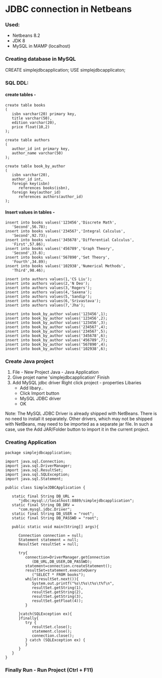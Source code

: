 # JDBC connection in Netbeans 

### Used:
* Netbeans 8.2
* JDK 8
* MySQL in MAMP (localhost)

### Creating database in MySQL
CREATE simplejdbcapplication;
USE simplejdbcapplicaton;

### SQL DDL:
#### create tables - 
```
create table books
(
   isbn varchar(20) primary key,
   title varchar(50),
   edition varchar(20),
   price float(10,2)
);

create table authors
(
   author_id int primary key,
   author_name varchar(50)
);

create table book_by_author
(
   isbn varchar(20),
   author_id int,
   foreign key(isbn)
      references books(isbn),
   foreign key(author_id)
      references authors(author_id)
);
```
#### Insert values in tables -
```
insert into books values('123456','Discrete Math',
   'Second',56.78);
insert into books values('234567','Integral Calculus',
   'Second',92.73);
insert into books values('345678','Differential Calculus',
   'First',57.86);
insert into books values('456789','Graph Theory',
   'Second',33.8);
insert into books values('567890','Set Theory',
   'Fourth',34.89);
insert into books values('102938','Numerical Methods',
   'Third',98.46);

insert into authors values(1,'CS Liu');
insert into authors values(2,'N Deo');
insert into authors values(3,'Rogers');
insert into authors values(4,'Saxena');
insert into authors values(5,'Sandip');
insert into authors values(6,'Srivastava');
insert into authors values(7,'Jha');

insert into book_by_author values('123456',1);
insert into book_by_author values('123456',2);
insert into book_by_author values('123456',3);
insert into book_by_author values('234567',4);
insert into book_by_author values('234567',5);
insert into book_by_author values('345678',6);
insert into book_by_author values('456789',7);
insert into book_by_author values('567890',4);
insert into book_by_author values('102938',6);
```

### Create Java project
1. File - New Project 
    Java - Java Application 
2. Give projet name 'simplejdbcapplication'
    Finish
3. Add MySQL jdbc driver
    Right click project - properties
    Libaries
      - Add libary..
      - Click Import button
      - MySQL JDBC driver
      - OK
 
Note: The MySQL JDBC Driver is already shipped with NetBeans. 
There is no need to install it separately. Other drivers, which may not be shipped with NetBeans, may need to be imported as a separate jar file. In such a case, use the Add JAR/Folder button to import it in the current project.
   
### Creating Application 
```
package simplejdbcapplication;

import java.sql.Connection;
import java.sql.DriverManager;
import java.sql.ResultSet;
import java.sql.SQLException;
import java.sql.Statement;

public class SimpleJDBCApplication {

   static final String DB_URL =
      "jdbc:mysql://localhost:8889/simplejdbcapplication";
   static final String DB_DRV =
      "com.mysql.jdbc.Driver";
   static final String DB_USER = "root";
   static final String DB_PASSWD = "root";

   public static void main(String[] args){

      Connection connection = null;
      Statement statement = null;
      ResultSet resultSet = null;

      try{
         connection=DriverManager.getConnection
            (DB_URL,DB_USER,DB_PASSWD);
         statement=connection.createStatement();
         resultSet=statement.executeQuery
            ("SELECT * FROM books");
         while(resultSet.next()){
            System.out.printf("%s\t%s\t%s\t%f\n",
            resultSet.getString(1),
            resultSet.getString(2),
            resultSet.getString(3),
            resultSet.getFloat(4));
         }

      }catch(SQLException ex){
      }finally{
         try {
            resultSet.close();
            statement.close();
            connection.close();
         } catch (SQLException ex) {
         }
      }
   }
}
```

### Finally Run - Run Project (Ctrl + F11)
